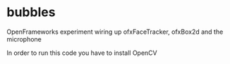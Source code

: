# bubbles
OpenFrameworks experiment wiring up ofxFaceTracker, ofxBox2d and the microphone

In order to run this code you have to install OpenCV

